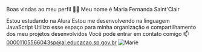 Boas vindas ao meu perfil 💙💙
Meu nome é Maria Fernanda Saint'Clair 

Estou estudando na Alura
Estou me desenvolvendo na linguagem JavaScript
Utilizo esse espaço para minha organização e compartilhamento dos meu projetos desenvolvidos
Você pode entrar em contato comigo 📫
00001105566043sp@al.educacao.sp.gov.br
![Marie](https://github.com/Maahsaint/Maahsaint/assets/171040814/3d601ad2-b5a2-46eb-baf8-93e3e93a3e9f)

